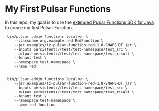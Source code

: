 # My First Pulsar Functions

In this repo, my goal is to use the [extended Pulsar Functions SDK for Java][1] to create my first Pulsar Function.

```aidl
 bin/pulsar-admin functions localrun \
    --classname org.example.red.RedFunction \
    --jar examples/tz-pulsar-function-red-1.0-SNAPSHOT.jar \
    --inputs persistent://test/test-namespace/test_src \
    --output persistent://test/test-namespace/test_result \
    --tenant test \
    --namespace test-namespace \
    --name red
    
    
 bin/pulsar-admin functions localrun \
    --jar examples/tz-pulsar-function-red-1.0-SNAPSHOT.jar \
    --inputs persistent://test/test-namespace/test_src \
    --output persistent://test/test-namespace/test_result \
    --tenant test \
    --namespace test-namespace \
    --name red-function
```


[1]: https://pulsar.apache.org/docs/2.11.x/functions-develop-api/#use-extended-sdk-for-java